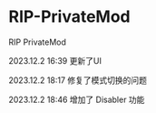 # RIP-PrivateMod
RIP PrivateMod

2023.12.2 16:39
更新了UI

2023.12.2 18:17
修复了模式切换的问题

2023.12.2 18:46
增加了 Disabler 功能
